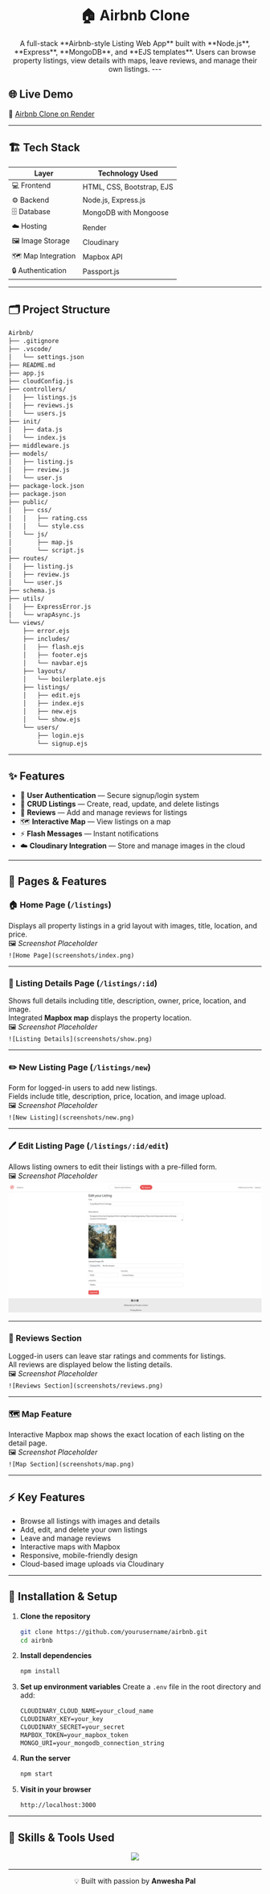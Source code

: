 <h1 align="center">🏠 Airbnb Clone</h1>

<p align="center">
  A full-stack **Airbnb-style Listing Web App** built with **Node.js**, **Express**, **MongoDB**, and **EJS templates**.  
Users can browse property listings, view details with maps, leave reviews, and manage their own listings.
  ---

## 🌐 Live Demo
🔗 [Airbnb Clone on Render](https://airbnb-5t79.onrender.com/listings)

---

## 🏗️ Tech Stack

| Layer | Technology Used |
|-------|----------------|
| 💻 Frontend | HTML, CSS, Bootstrap, EJS |
| ⚙️ Backend | Node.js, Express.js |
| 🗄️ Database | MongoDB with Mongoose |
| ☁️ Hosting | Render |
| 🖼️ Image Storage | Cloudinary |
| 🗺️ Map Integration | Mapbox API |
| 🔒 Authentication | Passport.js |

---

## 🗂️ Project Structure
```
Airbnb/
├── .gitignore
├── .vscode/
│   └── settings.json
├── README.md
├── app.js
├── cloudConfig.js
├── controllers/
│   ├── listings.js
│   ├── reviews.js
│   └── users.js
├── init/
│   ├── data.js
│   └── index.js
├── middleware.js
├── models/
│   ├── listing.js
│   ├── review.js
│   └── user.js
├── package-lock.json
├── package.json
├── public/
│   ├── css/
│   │   ├── rating.css
│   │   └── style.css
│   └── js/
│       ├── map.js
│       └── script.js
├── routes/
│   ├── listing.js
│   ├── review.js
│   └── user.js
├── schema.js
├── utils/
│   ├── ExpressError.js
│   └── wrapAsync.js
└── views/
    ├── error.ejs
    ├── includes/
    │   ├── flash.ejs
    │   ├── footer.ejs
    │   └── navbar.ejs
    ├── layouts/
    │   └── boilerplate.ejs
    ├── listings/
    │   ├── edit.ejs
    │   ├── index.ejs
    │   ├── new.ejs
    │   └── show.ejs
    └── users/
        ├── login.ejs
        └── signup.ejs
```

---

## ✨ Features

- 🔐 **User Authentication** — Secure signup/login system  
- 🏡 **CRUD Listings** — Create, read, update, and delete listings  
- 💬 **Reviews** — Add and manage reviews for listings  
- 🗺️ **Interactive Map** — View listings on a map  
- ⚡ **Flash Messages** — Instant notifications  
- ☁️ **Cloudinary Integration** — Store and manage images in the cloud  

---

## 🧭 Pages & Features

### 🏠 Home Page (`/listings`)
Displays all property listings in a grid layout with images, title, location, and price.  
🖼️ *Screenshot Placeholder*  
`![Home Page](screenshots/index.png)`

---

### 🏡 Listing Details Page (`/listings/:id`)
Shows full details including title, description, owner, price, location, and image.  
Integrated **Mapbox map** displays the property location.  
🖼️ *Screenshot Placeholder*  
`![Listing Details](screenshots/show.png)`

---

### ✏️ New Listing Page (`/listings/new`)
Form for logged-in users to add new listings.  
Fields include title, description, price, location, and image upload.  
🖼️ *Screenshot Placeholder*  
`![New Listing](screenshots/new.png)`

---

### 🖊️ Edit Listing Page (`/listings/:id/edit`)
Allows listing owners to edit their listings with a pre-filled form.  
🖼️ *Screenshot Placeholder*  
![Edit Listing](https://github.com/anwesha24-code/Airbnb/blob/3d5ae5a8ba13305c65a8edfdce2337cedac0e0c0/screenshots/edit.png)

---

### 💬 Reviews Section
Logged-in users can leave star ratings and comments for listings.  
All reviews are displayed below the listing details.  
🖼️ *Screenshot Placeholder*  
`![Reviews Section](screenshots/reviews.png)`

---

### 🗺️ Map Feature
Interactive Mapbox map shows the exact location of each listing on the detail page.  
🖼️ *Screenshot Placeholder*  
`![Map Section](screenshots/map.png)`

---

## ⚡ Key Features

- Browse all listings with images and details  
- Add, edit, and delete your own listings  
- Leave and manage reviews  
- Interactive maps with Mapbox  
- Responsive, mobile-friendly design  
- Cloud-based image uploads via Cloudinary  

---

## 🚀 Installation & Setup

1. **Clone the repository**
   ```bash
   git clone https://github.com/yourusername/airbnb.git
   cd airbnb
   ```

2. **Install dependencies**
   ```bash
   npm install
   ```

3. **Set up environment variables**
   Create a `.env` file in the root directory and add:
   ```
   CLOUDINARY_CLOUD_NAME=your_cloud_name
   CLOUDINARY_KEY=your_key
   CLOUDINARY_SECRET=your_secret
   MAPBOX_TOKEN=your_mapbox_token
   MONGO_URI=your_mongodb_connection_string
   ```

4. **Run the server**
   ```bash
   npm start
   ```

5. **Visit in your browser**
   ```
   http://localhost:3000
   ```

---

## 🧰 Skills & Tools Used

<p align="center">
  <img src="https://skillicons.dev/icons?i=html,css,js,nodejs,express,mongodb,bootstrap,git,github,vscode" />
</p>

---

<p align="center">💡 Built with passion by <b>Anwesha Pal</b></p>
